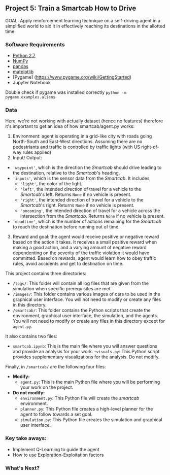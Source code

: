 ## Project 5: Train a Smartcab How to Drive
GOAL: Apply reinforcement learning technique on a self-driving agent in a simplified world to aid it in effectively reaching its destinations in the allotted time. 

### Software Requirements
- [Python 2.7](https://www.python.org/download/releases/2.7/)
- [NumPy](http://www.numpy.org/)
- [pandas](http://pandas.pydata.org/)
- [matplotlib](http://matplotlib.org/)
- [Pygame] (https://www.pygame.org/wiki/GettingStarted)
- Jupyter Notebook

Double check if pygame was installed correctly
`python -m pygame.examples.aliens`

### Data
Here, we're not working with actually dataset (hence no features) therefore it's important to get an idea of how smartcab/agent.py works:
1) Environment: agent is operating in a grid-like city with roads going North-South and East-West directions. Assuming there are no pedestriants and traffic is controlled by traffic lights (with US right-of-way rules applied)
2) Input/ Output:
- `'waypoint'`, which is the direction the *Smartcab* should drive leading to the destination, relative to the *Smartcab*'s heading.
- `'inputs'`, which is the sensor data from the *Smartcab*. It includes 
  - `'light'`, the color of the light.
  - `'left'`, the intended direction of travel for a vehicle to the *Smartcab*'s left. Returns `None` if no vehicle is present.
  - `'right'`, the intended direction of travel for a vehicle to the *Smartcab*'s right. Returns `None` if no vehicle is present.
  - `'oncoming'`, the intended direction of travel for a vehicle across the intersection from the *Smartcab*. Returns `None` if no vehicle is present.
- `'deadline'`, which is the number of actions remaining for the *Smartcab* to reach the destination before running out of time.
3) Reward and goal: the agent would receive positive or negative reward based on the action it takes. It receives a small positive reward when making a good action, and a varying amount of negative reward dependenting on the severity of the traffic violation it would have committed. Based on rewards, agent would learn how to obey traffic rules, avoid accidents and get to destination on time.

This project contains three directories:

- `/logs/`: This folder will contain all log files that are given from the simulation when specific prerequisites are met.
- `/images/`: This folder contains various images of cars to be used in the graphical user interface. You will not need to modify or create any files in this directory.
- `/smartcab/`: This folder contains the Python scripts that create the environment, graphical user interface, the simulation, and the agents. You will not need to modify or create any files in this directory except for `agent.py`.

It also contains two files:
- `smartcab.ipynb`: This is the main file where you will answer questions and provide an analysis for your work.
-`visuals.py`: This Python script provides supplementary visualizations for the analysis. Do not modify.

Finally, in `/smartcab/` are the following four files:
- **Modify:**
  - `agent.py`: This is the main Python file where you will be performing your work on the project.
- **Do not modify:**
  - `environment.py`: This Python file will create the *smartcab* environment.
  - `planner.py`: This Python file creates a high-level planner for the agent to follow towards a set goal.
  - `simulation.py`: This Python file creates the simulation and graphical user interface. 
  
### Key take aways:
- Implement Q-Learning to guide the agent
- How to use Exploration-Exploitation factors

### What's Next?
